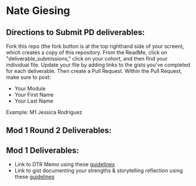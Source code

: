 # Nate Giesing

## Directions to Submit PD deliverables:
Fork this repo (the fork button is at the top righthand side of your screen), which creates a copy of this repository. From the ReadMe, click on "deliverable_submissions," click on your cohort, and then find your individual file. Update your file by adding links to the gists you've completed for each deliverable. Then create a Pull Request. Within the Pull Request, make sure to post:

* Your Module
* Your First Name
* Your Last Name

Example: M1 Jessica Rodriguez

## Mod 1 Round 2 Deliverables:


## Mod 1 Deliverables:
* Link to DTR Memo using these
[guidelines](https://gist.github.com/NateGiesing/0086756eb595e45e3acfaa71e9736658)
* Link to gist documenting your strengths & storytelling reflection using these [guidelines](https://gist.github.com/NateGiesing/9b2ae006790ed412b09f60252f7e699c)
